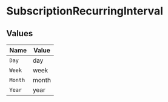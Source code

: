 # SubscriptionRecurringInterval


## Values

| Name    | Value   |
| ------- | ------- |
| `Day`   | day     |
| `Week`  | week    |
| `Month` | month   |
| `Year`  | year    |